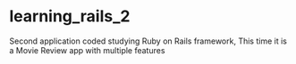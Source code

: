 # learning_rails_2
Second application coded studying Ruby on Rails framework, This time it is a Movie Review app with multiple features
